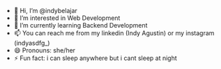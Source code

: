 - 👋 Hi, I’m @indybelajar
- 👀 I’m interested in Web Development  
- 🌱 I’m currently learning Backend Development  
- 📫 You can reach me from my linkedin (Indy Agustin) or my instagram (indyasdfg_)
- 😄 Pronouns: she/her
- ⚡ Fun fact: i can sleep anywhere but i cant sleep at night

<!---
indybelajar/indybelajar is a ✨ special ✨ repository because its `README.md` (this file) appears on your GitHub profile.
You can click the Preview link to take a look at your changes.
--->
